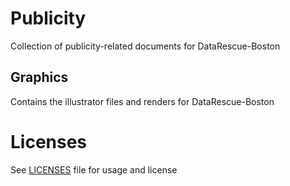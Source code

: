 # Publicity
Collection of publicity-related documents for DataRescue-Boston

## Graphics
Contains the illustrator files and renders for DataRescue-Boston 

# Licenses
See [LICENSES](LICENSES.MD) file for usage and license

